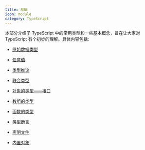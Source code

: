 ```yaml
---
title: 基础
icon: module
category: TypeScript
---
```


本部分介绍了 TypeScript 中的常用类型和一些基本概念，旨在让大家对 TypeScript 有个初步的理解。具体内容包括:

<!-- more -->

- [原始数据类型](primitive-data-types.md)

- [任意值](any.md)

- [类型推论](type-inference.md)

- [联合类型](union-types.md)

- [对象的类型——接口](type-of-object-interfaces.md)

- [数组的类型](type-of-array.md)

- [函数的类型](type-of-function.md)

- [类型断言](type-assertion.md)

- [声明文件](declaration-files.md)

- [内置对象](built-in-objects.md)
